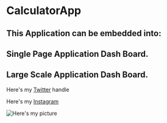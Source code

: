 # CalculatorApp

## This Application can be embedded into: ##

## Single Page Application Dash Board. ##

## Large Scale Application Dash Board. ##

Here's my [Twitter][1] handle 

Here's my [Instagram](https://instagram.com/super_issy "This is a Instagram handle")

![Here's my picture][image]

[1]: https://twitter.com/oluwaseun_musa

[image]: https://images.pexels.com/photos/169647/pexels-photo-169647.jpeg?cs=srgb&dl=architecture-buildings-city-169647.jpg&fm=jpg

<style>
  image {
  max-width: 300px;
  }
</style>
